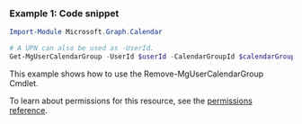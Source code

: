 ### Example 1: Code snippet

```powershellImport-Module Microsoft.Graph.Calendar

# A UPN can also be used as -UserId.
Get-MgUserCalendarGroup -UserId $userId -CalendarGroupId $calendarGroupId
```
This example shows how to use the Remove-MgUserCalendarGroup Cmdlet.
To learn about permissions for this resource, see the [permissions reference](/graph/permissions-reference).

